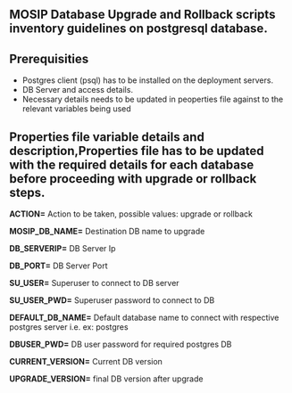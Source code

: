 ## MOSIP Database Upgrade and Rollback scripts inventory guidelines on postgresql database.
## Prerequisities
* Postgres client (psql) has to be installed on the deployment servers.
* DB Server and access details.
* Necessary details needs to be updated in peoperties file against to the relevant variables being used 

## Properties file variable details and description,Properties file has to be updated with the required details for each database before proceeding with upgrade or rollback steps.

**ACTION=** Action to be taken, possible values: upgrade or rollback

**MOSIP_DB_NAME=** Destination DB name to upgrade

**DB_SERVERIP=** DB Server Ip

**DB_PORT=** DB Server Port

**SU_USER=** Superuser to connect to DB server

**SU_USER_PWD=** Superuser password to connect to DB

**DEFAULT_DB_NAME=** Default database name to connect with respective postgres server i.e. ex: postgres

**DBUSER_PWD=** DB user password for required postgres DB

**CURRENT_VERSION=** Current DB version

**UPGRADE_VERSION=** final DB version after upgrade
